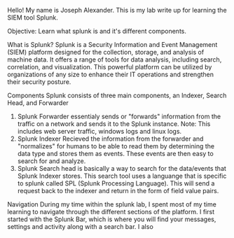 Hello! My name is Joseph Alexander. This is my lab write up for learning the SIEM tool Splunk.

Objective: Learn what splunk is and it's different components. 

What is Splunk? 
Splunk is a Security Information and Event Management (SIEM) platform designed for the collection, storage, and analysis of machine data. It offers a range of tools for data analysis, including search, correlation, and visualization. This powerful platform can be utilized by organizations of any size to enhance their IT operations and strengthen their security posture.

Components
Splunk consists of three main components, an Indexer, Search Head, and Forwarder
1) Splunk Forwarder essentialy sends or "forwards" information from the traffic on a network and sends it to the Splunk instance. Note: This includes web server traffic, windows logs and linux logs.
2) Splunk Indexer Recieved the information from the forwarder and "normalizes" for humans to be able to read them by determining the data type and stores them as events. These events are then easy to search for and analyze.
3) Splunk Search head is basically a way to search for the data/events that Splunk Indexer stores. This search tool uses a languange that is specific to splunk called SPL (Splunk Processing Language). This will send a request back to the indexer and return in the form of field value pairs.

Navigation 
During my time within the splunk lab, I spent most of my time learning to navigate through the different sections of the platform. I first started with the Splunk Bar, which is where you will find your messages, settings and activity along with a search bar. I also 
